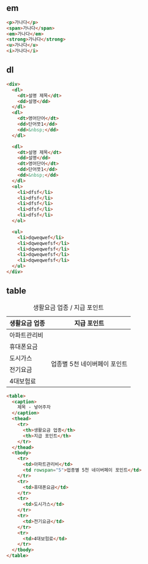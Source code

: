 ## em

```html
<p>가나다</p>
<span>가나다</span>
<em>가나다</em>
<strong>가나다</strong>
<u>가나다</u>
<i>가나다</i>
```

## dl

```html
<div>
  <dl>
    <dt>설명 제목</dt>
    <dd>설명</dd>
  </dl>
  <dl>
    <dt>영어단어</dt>
    <dd>단어뜻1</dd>
    <dd>&nbsp;</dd>
  </dl>

  <dl>
    <dt>설명 제목</dt>
    <dd>설명</dd>
    <dt>영어단어</dt>
    <dd>단어뜻1</dd>
    <dd>&nbsp;</dd>
  </dl>
  <ol>
    <li>dfsf</li>
    <li>dfsf</li>
    <li>dfsf</li>
    <li>dfsf</li>
    <li>dfsf</li>
  </ol>

  <ul>
    <li>dqweqwef</li>
    <li>dqweqwefsf</li>
    <li>dqweqwefsf</li>
    <li>dqweqwefsf</li>
    <li>dqweqwefsf</li>
  </ul>
</div>
```

## table

<table class="blind">
  <caption>
    생활요금 업종 / 지급 포인트
  </caption>
  <thead>
    <tr>
      <th>생활요금 업종</th>
      <th>지급 포인트</th>
    </tr>
  </thead>
  <tbody>
    <tr> 
             <td colspan="2">아파트관리비</td> 
             <!-- <td >업종별 5천 네이버페이 포인트</td>  -->
            </tr> 
            <tr> 
             <td>휴대폰요금</td> 
             <td rowspan="4">업종별 5천 네이버페이 포인트</td> 
            </tr> 
            <tr> 
             <td>도시가스</td> 
             <!-- <td >업종별 5천 네이버페이 포인트</td>  -->
            </tr> 
            <tr> 
             <td>전기요금</td> 
             <!-- <td >업종별 5천 네이버페이 포인트</td>  -->
            </tr> 
            <tr> 
             <td>4대보험료</td> 
             <!-- <td >업종별 5천 네이버페이 포인트</td>  -->
            </tr> 
  </tbody>
</table>

```html
<table>
  <caption>
    제목 - 넣어주자
  </caption>
  <thead>
    <tr>
      <th>생활요금 업종</th>
      <th>지급 포인트</th>
    </tr>
  </thead>
  <tbody>
    <tr>
      <td>아파트관리비</td>
      <td rowspan="5">업종별 5천 네이버페이 포인트</td>
    </tr>
    <tr>
      <td>휴대폰요금</td>
    </tr>
    <tr>
      <td>도시가스</td>
    </tr>
    <tr>
      <td>전기요금</td>
    </tr>
    <tr>
      <td>4대보험료</td>
    </tr>
  </tbody>
</table>
```
